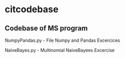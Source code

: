 # citcodebase
Codebase of MS program
--------------------------------------------
NumpyPandas.py - File Numpy and Pandas Excercices

NaiveBayes.py - Multinomial NaiveBayees Excercise
